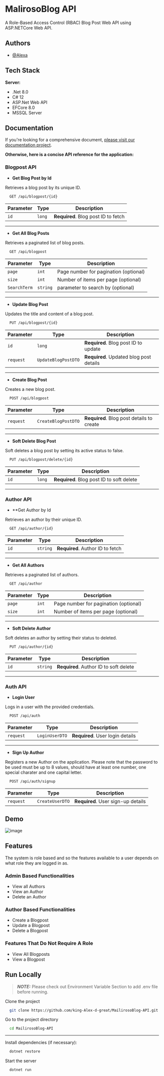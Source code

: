 
# MalirosoBlog API

A Role-Based Access Control (RBAC) Blog Post Web API using ASP.NETCore Web API. 




## Authors

- [@Alexa](https://github.com/king-Alex-d-great)


## Tech Stack

**Server:** 
- .Net 8.0
- C# 12
- ASP.Net Web API
- EFCore 8.0
- MSSQL Server

## Documentation

If you're looking for a comprehensive document, [please visit our documentation project](https://github.com/king-Alex-d-great/MailirosoBlog-API/tree/main/MalirosoBlog.Docs). 

**Otherwise, here is a concise API reference for the application:**


### **Blogpost API**

- **Get Blog Post by Id**
  
Retrieves a blog post by its unique ID.

```http
  GET /api/blogpost/{id}
```

| Parameter | Type     | Description             |
| --------- | -------- | ----------------------- |
| `id`      | `long`   | **Required**. Blog post ID to fetch |


---

- **Get All Blog Posts**
  
Retrieves a paginated list of blog posts.

```http
  GET /api/blogpost
```

| Parameter | Type     | Description                           |
| --------- | -------- | ------------------------------------- |
| `page`    | `int`    | Page number for pagination (optional) |
| `size`    | `int`    | Number of items per page (optional)   |
| `SearchTerm`    | `string`    | parameter to search by (optional)   |

---

-  **Update Blog Post**
  
Updates the title and content of a blog post.

```http
  PUT /api/blogpost/{id}
```

| Parameter | Type         | Description                         |
| --------- | ------------ | ----------------------------------- |
| `id`      | `long`       | **Required**. Blog post ID to update |
| `request` | `UpdateBlogPostDTO` | **Required**. Updated blog post details |


---

-  **Create Blog Post**

  
Creates a new blog post.

```http
  POST /api/blogpost
```

| Parameter | Type             | Description                 |
| --------- | ---------------- | --------------------------- |
| `request` | `CreateBlogPostDTO` | **Required**. Blog post details to create |

---

-  **Soft Delete Blog Post**

  
Soft deletes a blog post by setting its active status to false.


```http
  PUT /api/blogpost/delete/{id}
```

| Parameter | Type     | Description                     |
| --------- | -------- | ------------------------------- |
| `id`      | `long`   | **Required**. Blog post ID to soft delete |

---

### **Author API**

-  **Get Author by Id

Retrieves an author by their unique ID.

```http
  GET /api/author/{id}
```

| Parameter | Type     | Description             |
| --------- | -------- | ----------------------- |
| `id`      | `string` | **Required**. Author ID to fetch |

---

-  **Get All Authors**

Retrieves a paginated list of authors.

```http
  GET /api/author
```

| Parameter | Type     | Description                           |
| --------- | -------- | ------------------------------------- |
| `page`    | `int`    | Page number for pagination (optional) |
| `size`    | `int`    | Number of items per page (optional)   |

---

-  **Soft Delete Author**
  
Soft deletes an author by setting their status to deleted.

```http
  PUT /api/author/{id}
```

| Parameter | Type     | Description                     |
| --------- | -------- | ------------------------------- |
| `id`      | `string` | **Required**. Author ID to soft delete |


---

### **Auth API**

-  **Login User**

Logs in a user with the provided credentials.

```http
  POST /api/auth
```

| Parameter | Type            | Description             |
| --------- | --------------- | ----------------------- |
| `request` | `LoginUserDTO` | **Required**. User login details |


---

-  **Sign Up Author**

  Registers a new Author on the application.
  Please note that the password to be used must be up to 8 values, should have at least one number, one special charater and one capital letter.

```http
  POST /api/auth/signup
```

| Parameter | Type            | Description                 |
| --------- | --------------- | --------------------------- |
| `request` | `CreateUserDTO` | **Required**. User sign-up details |


## Demo

![image](https://github.com/king-Alex-d-great/MailirosoBlog-API/assets/58665121/ae4c54b9-bff6-4cee-9532-93ed80b5bafa)


## Features

The system is role based and so the features available to a user depends on what role they are logged in as.
### **Admin Based Functionalities**
- View all Authors
- View an Author
- Delete an Author
### **Author Based Functionalities**
- Create a Blogpost
- Update a Blogpost
- Delete a Blogpost
### **Features That Do Not Require A Role**
- View All Blogposts
- View a Blogpost

## Run Locally

> **_NOTE:_**  Please check out Environment Variable Section to add .env file before running.

Clone the project

```bash
  git clone https://github.com/king-Alex-d-great/MailirosoBlog-API.git
```

Go to the project directory

```bash
  cd MailirosoBlog-API
```

****
Install dependencies (if necessary):

```bash
  dotnet restore
```

Start the server

```bash
  dotnet run
```
